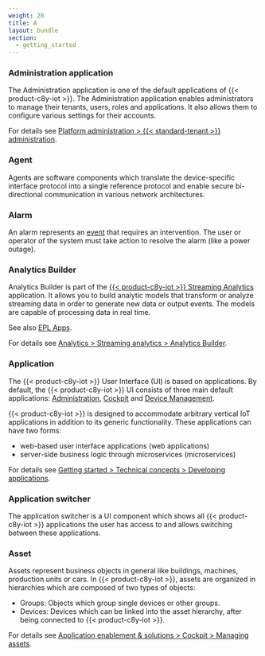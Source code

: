 ```yaml
---
weight: 20
title: A
layout: bundle
section:
  - getting_started
---
```


### Administration application

The Administration application is one of the default applications of {{< product-c8y-iot >}}.
The Administration application enables administrators to manage their tenants, users, roles and applications. It also allows them to configure various settings for their accounts.

For details see [Platform administration > {{< standard-tenant >}} administration](/standard-tenant/).


### Agent

Agents are software components which translate the device-specific interface protocol into a single reference protocol and enable secure bi-directional communication in various network architectures.


### Alarm

An alarm represents an [event](/glossary/e/#event) that requires an intervention. The user or operator of the system must take action to resolve the alarm (like a power outage).


### Analytics Builder

Analytics Builder is part of the [{{< product-c8y-iot >}} Streaming Analytics](/glossary/c/#c8y-streaming-analytics) application. It allows you to build analytic models that transform or analyze streaming data in order to generate new data or output events. The models are capable of processing data in real time.

See also [EPL Apps](/glossary/e/#epl-apps).

For details see [Analytics > Streaming analytics > Analytics Builder](/streaming-analytics/analytics-builder).


### Application

The {{< product-c8y-iot >}} User Interface (UI) is based on applications. By default, the {{< product-c8y-iot >}} UI consists of three main default applications: [Administration](/glossary/a/#administration-application), [Cockpit](/glossary/c/#cockpit-application) and [Device Management](/glossary/d/#device-management-application).

{{< product-c8y-iot >}} is designed to accommodate arbitrary vertical IoT applications in addition to its generic functionality. These applications can have two forms:

* web-based user interface applications (web applications)
* server-side business logic through microservices (microservices)

For details see [Getting started > Technical concepts > Developing applications](/concepts/applications/).


### Application switcher

The application switcher is a UI component which shows all {{< product-c8y-iot >}} applications the user has access to and allows switching between these applications.


### Asset

Assets represent business objects in general like buildings, machines, production units or cars.
In {{< product-c8y-iot >}}, assets are organized in hierarchies which are composed of two types of objects:

* Groups: Objects which group single devices or other groups.
* Devices: Devices which can be linked into the asset hierarchy, after being connected to {{< product-c8y-iot >}}.

For details see [Application enablement & solutions > Cockpit > Managing assets](/cockpit/managing-assets).
